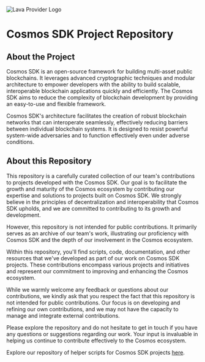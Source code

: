 ![Lava Provider Logo](https://github.com/nodersteam/picture/blob/main/%D0%A1%D0%BD%D0%B8%D0%BC%D0%BE%D0%BA%20%D1%8D%D0%BA%D1%80%D0%B0%D0%BD%D0%B0%202023-07-19%20105624.png?raw=true)

# Cosmos SDK Project Repository

## About the Project
Cosmos SDK is an open-source framework for building multi-asset public blockchains. It leverages advanced cryptographic techniques and modular architecture to empower developers with the ability to build scalable, interoperable blockchain applications quickly and efficiently. The Cosmos SDK aims to reduce the complexity of blockchain development by providing an easy-to-use and flexible framework.

Cosmos SDK's architecture facilitates the creation of robust blockchain networks that can interoperate seamlessly, effectively reducing barriers between individual blockchain systems. It is designed to resist powerful system-wide adversaries and to function effectively even under adverse conditions.

## About this Repository
This repository is a carefully curated collection of our team's contributions to projects developed with the Cosmos SDK. Our goal is to facilitate the growth and maturity of the Cosmos ecosystem by contributing our expertise and solutions to projects built on Cosmos SDK. We strongly believe in the principles of decentralization and interoperability that Cosmos SDK upholds, and we are committed to contributing to its growth and development.

However, this repository is not intended for public contributions. It primarily serves as an archive of our team's work, illustrating our proficiency with Cosmos SDK and the depth of our involvement in the Cosmos ecosystem.

Within this repository, you'll find scripts, code, documentation, and other resources that we've developed as part of our work on Cosmos SDK projects. These contributions encompass various projects and initiatives and represent our commitment to improving and enhancing the Cosmos ecosystem.

While we warmly welcome any feedback or questions about our contributions, we kindly ask that you respect the fact that this repository is not intended for public contributions. Our focus is on developing and refining our own contributions, and we may not have the capacity to manage and integrate external contributions.

Please explore the repository and do not hesitate to get in touch if you have any questions or suggestions regarding our work. Your input is invaluable in helping us continue to contribute effectively to the Cosmos ecosystem.

Explore our repository of helper scripts for Cosmos SDK projects [here](https://github.com/nodersteam/noderslabs/tree/main/CosmosNetwork/helperscripts).
